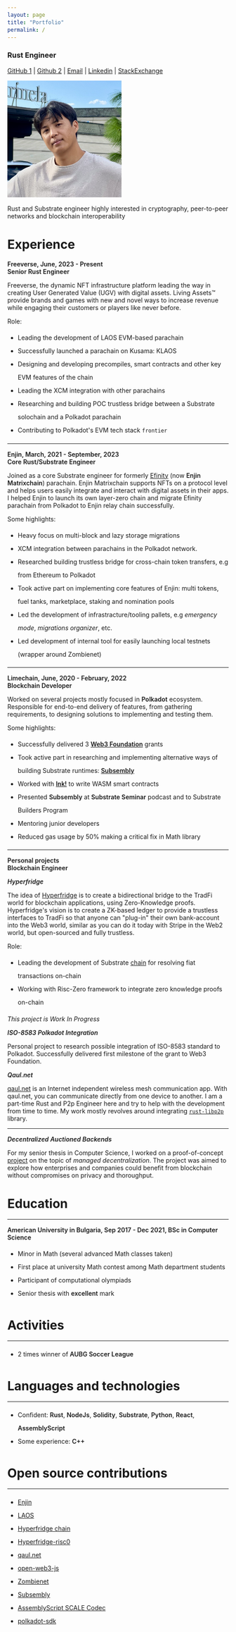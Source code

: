 ```yaml
---
layout: page
title: "Portfolio"
permalink: /
---
```


<style type="text/css">
  .wrapper {
    max-width: -webkit-calc(960px - (30px * 2));
    max-width: calc(960px - (30px * 2));
  }
  strong {
    font-weight: 600;
  }
  hr {
    margin-bottom: 15px;
  }

  li {
    line-height: 30px;
  }

  img[src*="#profile"] {
    width: 15%;
    height: 15%;
    position: relative;
  }
</style>

### Rust Engineer
[GitHub 1](https://github.com/dastansam) | [Github 2](https://github.com/dastanbeksamatov) | [Email](mailto:dastanbeksamatov@gmail.com) | [Linkedin](https://www.linkedin.com/in/dastanbek-samatov-30ab71128/) | [StackExchange](https://substrate.stackexchange.com/users/2005/dastansam)

<img src="/assets/IMG_0241.jpg" alt="drawing" width="260"/>

Rust and Substrate engineer highly interested in cryptography, peer-to-peer networks and blockchain interoperability

# Experience 

**Freeverse, June, 2023 - Present <br> Senior Rust Engineer**

Freeverse, the dynamic NFT infrastructure platform leading the way in creating User Generated Value (UGV) with digital assets. Living Assets™ provide brands and games with new and novel ways to increase revenue while engaging their customers or players like never before.

Role:

- Leading the development of LAOS EVM-based parachain
- Successfully launched a parachain on Kusama: KLAOS
- Designing and developing precompiles, smart contracts and other key EVM features of the chain
- Leading the XCM integration with other parachains
- Researching and building POC trustless bridge between a Substrate solochain and a Polkadot parachain
- Contributing to Polkadot's EVM tech stack `frontier`

---
**Enjin, March, 2021 - September, 2023 <br> Core Rust/Substrate Engineer**

Joined as a core Substrate engineer for formerly [Efinity](https://efinity.io) (now **Enjin Matrixchain**) parachain. Enjin Matrixchain supports NFTs on a protocol level and helps users easily integrate and interact with digital assets in their apps. I helped Enjin to launch its own layer-zero chain and migrate Efinity parachain from Polkadot to Enjin relay chain successfully.

Some highlights:

- Heavy focus on multi-block and lazy storage migrations
- XCM integration between parachains in the Polkadot network.
- Researched building trustless bridge for cross-chain token transfers, e.g from Ethereum to Polkadot
- Took active part on implementing core features of Enjin: multi tokens, fuel tanks, marketplace, staking and nomination pools
- Led the development of infrastracture/tooling pallets, e.g *emergency mode*, *migrations organizer*, etc.
- Led development of internal tool for easily launching local testnets (wrapper around Zombienet)

---
**Limechain, June, 2020 - February, 2022 <br>Blockchain Developer**

Worked on several projects mostly focused in **Polkadot** ecosystem. Responsible for end-to-end delivery of features, from gathering requirements, to designing solutions to implementing and testing them.

Some highlights:

- Successfully delivered 3 [**Web3 Foundation**](https://web3.foundation/grants/) grants
- Took active part in researching and implementing alternative ways of building Substrate runtimes: [**Subsembly**](https://github.com/LimeChain/subsembly)
- Worked with [**Ink!**](https://paritytech.github.io/ink/) to write WASM smart contracts
- Presented **Subsembly** at **Substrate Seminar** podcast and to Substrate Builders Program
- Mentoring junior developers
- Reduced gas usage by 50% making a critical fix in Math library

---
**Personal projects <br> Blockchain Engineer**

***Hyperfridge***

The idea of [Hyperfridge](https://github.com/element36-io/hyperfridge-r0) is to create a bidirectional bridge to the TradFi world for blockchain applications, using Zero-Knowledge proofs. Hyperfridge's vision is to create a ZK-based ledger to provide a trustless interfaces to TradFi so that anyone can "plug-in" their own bank-account into the Web3 world, similar as you can do it today with Stripe in the Web2 world, but open-sourced and fully trustless.

Role:

- Leading the development of Substrate [chain](https://github.com/element36-io/ocw-ebics) for resolving fiat transactions on-chain
- Working with Risc-Zero framework to integrate zero knowledge proofs on-chain

*This project is Work In Progress*

***ISO-8583 Polkadot Integration***

Personal project to research possible integration of ISO-8583 standard to Polkadot. Successfully delivered first milestone of the grant to Web3 Foundation.

***Qaul.net***

[qaul.net](https://github.com/qaul/qaul.net) is an Internet independent wireless mesh communication app. With qaul.net, you can communicate directly from one device to another. I am a part-time Rust and P2p Engineer here and try to help with the development from time to time. My work mostly revolves around integrating [`rust-libp2p`](https://github.com/libp2p/rust-libp2p) library.

---
***Decentralized Auctioned Backends***

For my senior thesis in Computer Science, I worked on a proof-of-concept [project](https://github.com/dastansam/auctioned-p2p-backend) on the topic of *managed decentralization*. The project was aimed to explore how enterprises and companies could benefit from blockchain without compromises on privacy and thoroughput.

# Education
---

**American University in Bulgaria, Sep 2017 - Dec 2021, BSc in Computer Science**

- Minor in Math (several advanced Math classes taken)
- First place at university Math contest among Math department students
- Participant of computational olympiads
- Senior thesis with **excellent** mark

# Activities
---

- 2 times winner of **AUBG Soccer League**

# Languages and technologies
---

- Confident: **Rust**, **NodeJs**, **Solidity**, **Substrate**, **Python**, **React**, **AssemblyScript**
- Some experience: **C++**

# Open source contributions
---

- [Enjin](https://github.com/enjin)
- [LAOS](https://github.com/freeverseio/laos)
- [Hyperfridge chain](https://github.com/element36-io/ocw-ebics)
- [Hyperfridge-risc0](https://github.com/element36-io/hyperfridge-r0)
- [qaul.net](https://github.com/qaul/qaul.net)
- [open-web3-js](https://github.com/open-web3-stack/open-web3.js)
- [Zombienet](https://github.com/paritytech/zombienet)
- [Subsembly](https://github.com/LimeChain/subsembly)
- [AssemblyScript SCALE Codec](https://github.com/LimeChain/as-scale-codec)
- [polkadot-sdk](https://github.com/paritytech/polkadot-sdk)

